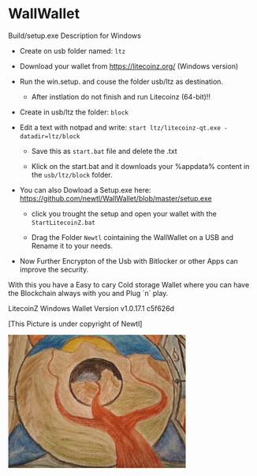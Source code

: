 # WallWallet 

Build/setup.exe Description for Windows


- Create on usb folder named: ```ltz```

- Download your wallet from https://litecoinz.org/ (Windows version)

- Run the win.setup. and couse the folder usb/ltz as destination.

  - After instlation do not finish and run Litecoinz (64-bit)!!

- Create in usb/ltz the folder: ```block```
 
- Edit a text with notpad and write: ``` start ltz/litecoinz-qt.exe -datadir=ltz/block ```

  - Save this as ```start.bat``` file and delete the .txt

  - Klick on the start.bat and it downloads your %appdata% content in the ```usb/ltz/block``` folder.



- You can also Dowload a Setup.exe here: https://github.com/newtl/WallWallet/blob/master/setup.exe

  
  - click you trought the setup and open your wallet with the ```StartLitecoinZ.bat```

  - Drag the Folder ```Newtl``` cointaining the WallWallet on a USB and Rename it to your needs.


- Now Further Encrypton of the Usb with Bitlocker or other Apps can improve the security.


With this you have a Easy to cary Cold storage Wallet where you can have the Blockchain always with you and Plug ´n´ play.

LitecoinZ Windows Wallet Version 
v1.0.17.1
 c5f626d


[This Picture is under copyright of Newtl]


![Image of Pic](https://github.com/newtl/WallWallet/blob/master/Pic.jpg)
